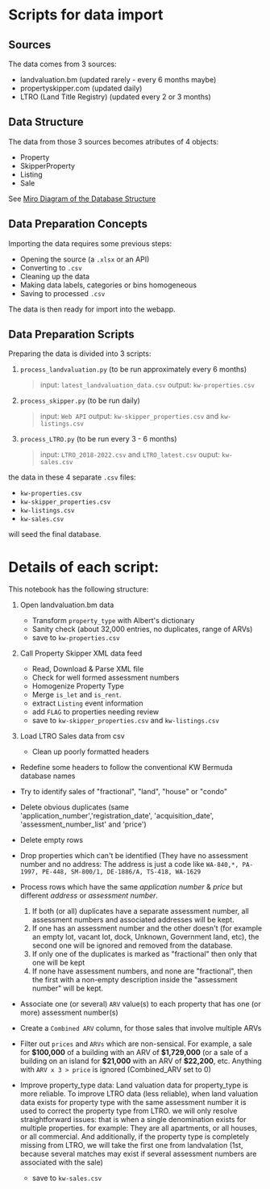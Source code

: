 # Scripts for data import

## Sources
The data comes from 3 sources:

- landvaluation.bm (updated rarely - every 6 months maybe)
- propertyskipper.com (updated daily)
- LTRO (Land Title Registry) (updated every 2 or 3 months)

## Data Structure
The data from those 3 sources becomes atributes of 4 objects:

- Property
- SkipperProperty
- Listing
- Sale

See [Miro Diagram of the Database Structure](https://miro.com/app/board/uXjVO49bdWA=/)

## Data Preparation Concepts

Importing the data requires some previous steps:

- Opening the source (a `.xlsx` or an API)
- Converting to `.csv`
- Cleaning up the data
- Making data labels, categories or bins homogeneous
- Saving to processed `.csv`

The data is then ready for import into the webapp.

## Data Preparation Scripts

Preparing the data is divided into 3 scripts:

1. `process_landvaluation.py` (to be run approximately every 6 months)
    > input: `latest_landvaluation_data.csv` 
	> output: `kw-properties.csv`
	
2. `process_skipper.py` (to be run daily)
   > input: `Web API`
   > output: `kw-skipper_properties.csv` and `kw-listings.csv`

3. `process_LTRO.py` (to be run every 3 - 6 months)
   > input: `LTRO_2018-2022.csv` and `LTRO_latest.csv`
   > ouput: `kw-sales.csv`


the data in these 4 separate `.csv` files:
- `kw-properties.csv`
- `kw-skipper_properties.csv`
- `kw-listings.csv`
- `kw-sales.csv`

will seed the final database.

# Details of each script:

This notebook has the following structure:

1. Open landvaluation.bm data
   * Transform `property_type` with Albert's dictionary
   * Sanity check (about 32,000 entries, no duplicates, range of ARVs)
   * save to `kw-properties.csv`


2. Call Property Skipper XML data feed
    * Read, Download & Parse XML file
    * Check for well formed assessment numbers
    * Homogenize Property Type
    * Merge `is_let` and `is_rent`.
    * extract `Listing` event information
    * add `FLAG` to properties needing review
    * save to `kw-skipper_properties.csv` and `kw-listings.csv`

3. Load LTRO Sales data from csv

	- Clean up poorly formatted headers
- Redefine some headers to follow the conventional KW Bermuda database names
- Try to identify sales of "fractional", "land", "house" or "condo"
- Delete obvious duplicates (same 'application_number','registration_date', 'acquisition_date', 'assessment_number_list' and 'price')
- Delete empty rows
- Drop properties which can't be identified (They have no assessment number and no address:  The address is just a code like `WA-840,*, PA-1997, PE-448, SM-800/1, DE-1886/A, TS-418, WA-1629`

- Process rows which have the same *application number* & *price* but different *address* or *assessment number*.
    1. If both (or all) duplicates have a separate assessment number, all assessment numbers and associated addresses will be kept.
    2. If one has an assessment number and the other doesn't (for example an empty lot, vacant lot, dock, Unknown, Government land, etc), the second one will be ignored and removed from the database.
    3. If only one of the duplicates is marked as "fractional" then only that one will be kept
    4. If none have assessment numbers, and none are "fractional", then the first with a non-empty description inside the "assessment number" will be kept.

- Associate one (or several) `ARV` value(s) to each property that has one (or more) assessment number(s)
- Create a `Combined ARV` column, for those sales that involve multiple ARVs
- Filter out `prices` and `ARVs` which are non-sensical.  For example, a sale for **\$100,000** of a building with an ARV of **\$1,729,000** (or a sale of a building on an island for **\$21,000** with an ARV of **\$22,200**, etc.  Anything with `ARV x 3 > price` is ignored (Combined_ARV set to 0)
- Improve property_type data: Land valuation data for property_type is more reliable.  To improve LTRO data (less reliable), when land valuation data exists for property type with the same assessment number it is used to correct the property type from LTRO. we will only resolve straightforward issues: that is when a single denomination exists for multiple properties. for example: They are all apartments, or all houses, or all commercial.  And additionally, if the property type is completely missing from LTRO, we will take the first one from landvalation (1st, because several matches may exist if several assessment numbers are associated with the sale)
    * save to `kw-sales.csv`
  
